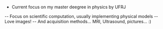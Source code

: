 - Current focus on my master deegree in physics by UFRJ

-- Focus on scientific computation, usually implementing physical models
-- Love images!
-- And acquisition methods... MRI, Ultrasound, pictures... :)

<!---
hmynssen/hmynssen is a ✨ special ✨ repository because its `README.md` (this file) appears on your GitHub profile.
You can click the Preview link to take a look at your changes.
--->
